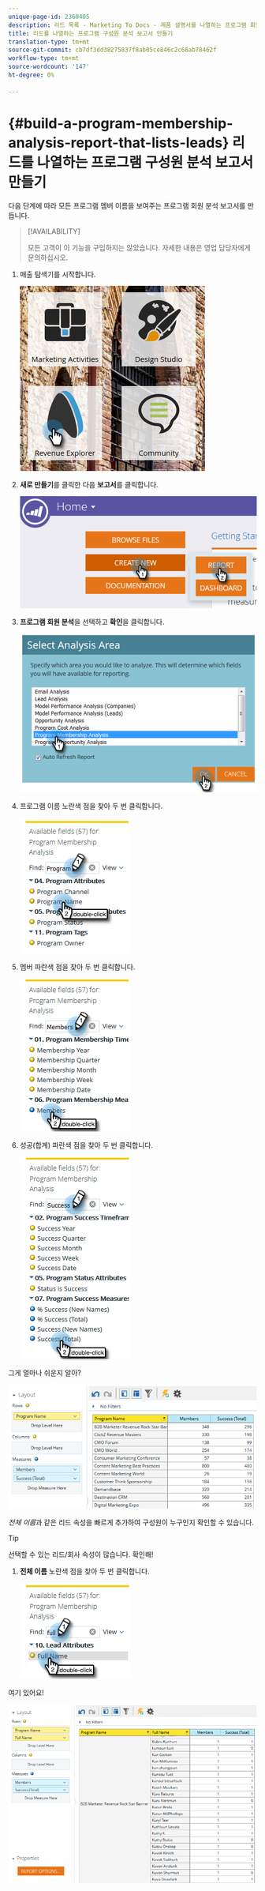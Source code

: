 ```yaml
---
unique-page-id: 2360405
description: 리드 목록 - Marketing To Docs - 제품 설명서를 나열하는 프로그램 회원 분석 보고서 작성
title: 리드를 나열하는 프로그램 구성원 분석 보고서 만들기
translation-type: tm+mt
source-git-commit: cb7df3dd38275837f8ab05ce846c2c68ab78462f
workflow-type: tm+mt
source-wordcount: '147'
ht-degree: 0%

---
```



# {#build-a-program-membership-analysis-report-that-lists-leads} 리드를 나열하는 프로그램 구성원 분석 보고서 만들기

다음 단계에 따라 모든 프로그램 멤버 이름을 보여주는 프로그램 회원 분석 보고서를 만듭니다.

>[!AVAILABILITY]
>
>모든 고객이 이 기능을 구입하지는 않았습니다. 자세한 내용은 영업 담당자에게 문의하십시오.

1. 매출 탐색기를 시작합니다.

   ![](assets/one.png)

1. **새로 만들기**&#x200B;를 클릭한 다음 **보고서**&#x200B;를 클릭합니다.

   ![](assets/two.png)

1. **프로그램 회원 분석**&#x200B;을 선택하고 **확인**&#x200B;을 클릭합니다.

   ![](assets/three.png)

1. 프로그램 이름 노란색 점을 찾아 두 번 클릭합니다.

   ![](assets/four.png)

1. 멤버 파란색 점을 찾아 두 번 클릭합니다.

   ![](assets/five.png)

1. 성공(합계) 파란색 점을 찾아 두 번 클릭합니다.

   ![](assets/six.png)

그게 얼마나 쉬운지 알아?

![](assets/seven.png)

_전체 이름_&#x200B;과 같은 리드 속성을 빠르게 추가하여 구성원이 누구인지 확인할 수 있습니다.

>[!TIP]
>
>선택할 수 있는 리드/회사 속성이 많습니다. 확인해!

1. **전체 이름** 노란색 점을 찾아 두 번 클릭합니다.

   ![](assets/eight.png)

여기 있어요!

![](assets/nine.png)
